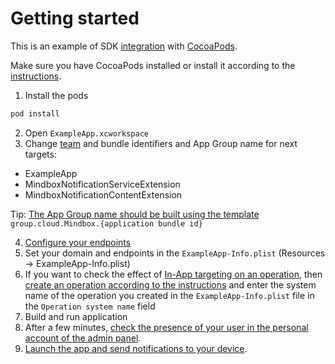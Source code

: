 #  Getting started

This is an example of SDK [integration](https://developers.mindbox.ru/docs/ios-sdk-integration) with [CocoaPods](https://cocoapods.org).

Make sure you have CocoaPods installed or install it according to the [instructions](https://guides.cocoapods.org/using/getting-started.html#getting-started).

1. Install the pods
  ```ruby
  pod install
  ```
2. Open `ExampleApp.xcworkspace`
3. Change [team](https://developers.mindbox.ru/docs/ios-get-keys) and bundle identifiers and App Group name for next targets:
  - ExampleApp
  - MindboxNotificationServiceExtension
  - MindboxNotificationContentExtension

  Tip: [The App Group name should be built using the template](https://developers.mindbox.ru/docs/ios-sdk-initialization#1-настройка-appgroups) `group.cloud.Mindbox.{application bundle id}`
  
4. [Configure your endpoints](https://developers.mindbox.ru/docs/add-ios-integration)
5. Set your domain and endpoints in the `ExampleApp-Info.plist` (Resources -> ExampleApp-Info.plist)
6. If you want to check the effect of [In-App targeting on an operation](https://help.mindbox.ru/docs/in-app-location), then [create an operation according to the instructions](https://help.mindbox.ru/docs/операции-v-основные-сведения) and enter the system name of the operation you created in the `ExampleApp-Info.plist` file in the `Operation system name` field
7. Build and run application
8. After a few minutes, [check the presence of your user in the personal account of the admin panel](https://developers.mindbox.ru/docs/sdk-subscribe-customer).
9. [Launch the app and send notifications to your device](https://developers.mindbox.ru/docs/mobile-push-check#проверить-что-мобильное-push-уведомление-отправляется).
